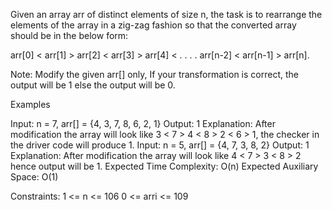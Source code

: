 Given an array arr of distinct elements of size n, the task is to rearrange the elements of the array in a zig-zag fashion so that the converted array should be in the below form: 

arr[0] < arr[1]  > arr[2] < arr[3] > arr[4] < . . . . arr[n-2] < arr[n-1] > arr[n]. 

Note: Modify the given arr[] only, If your transformation is correct, the output will be 1 else the output will be 0. 

Examples

Input: n = 7, arr[] = {4, 3, 7, 8, 6, 2, 1}
Output: 1
Explanation:  After modification the array will look like 3 < 7 > 4 < 8 > 2 < 6 > 1, the checker in the driver code will produce 1.
Input: n = 5, arr[] = {4, 7, 3, 8, 2}
Output: 1
Explanation: After modification the array will look like 4 < 7 > 3 < 8 > 2 hence output will be 1.
Expected Time Complexity: O(n)
Expected Auxiliary Space: O(1)

Constraints:
1 <= n <= 106
0 <= arri <= 109

